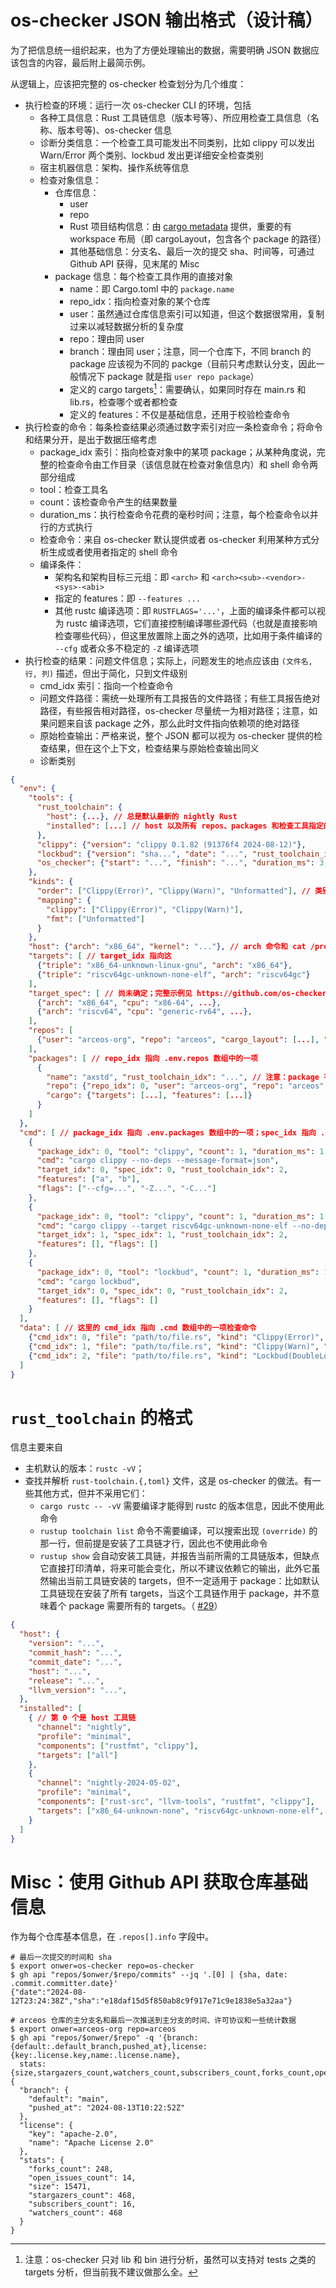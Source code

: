 # os-checker JSON 输出格式（设计稿）

为了把信息统一组织起来，也为了方便处理输出的数据，需要明确 JSON 数据应该包含的内容，最后附上最简示例。

从逻辑上，应该把完整的 os-checker 检查划分为几个维度：

* 执行检查的环境：运行一次 os-checker CLI 的环境，包括
    * 各种工具信息：Rust 工具链信息（版本号等）、所应用检查工具信息（名称、版本号等)、os-checker 信息
    * 诊断分类信息：一个检查工具可能发出不同类别，比如 clippy 可以发出 Warn/Error 两个类别、lockbud 发出更详细安全检查类别
    * 宿主机器信息：架构、操作系统等信息
    * 检查对象信息：
        * 仓库信息：
            * user 
            * repo 
            * Rust 项目结构信息：由 [cargo metadata] 提供，重要的有 workspace 布局（即 cargoLayout，包含各个 package 的路径）
            * 其他基础信息：分支名、最后一次的提交 sha、时间等，可通过 Github API 获得，见末尾的 Misc
        * package 信息：每个检查工具作用的直接对象
            * name：即 Cargo.toml 中的 `package.name`
            * repo_idx：指向检查对象的某个仓库
            * user：虽然通过仓库信息索引可以知道，但这个数据很常用，复制过来以减轻数据分析的复杂度
            * repo：理由同 user
            * branch：理由同 user；注意，同一个仓库下，不同 branch 的 package 应该视为不同的 packge（目前只考虑默认分支，因此一般情况下 package 就是指 `user repo package`）
            * 定义的 cargo targets[^1]：需要确认，如果同时存在 main.rs 和 lib.rs，检查哪个或者都检查
            * 定义的 features：不仅是基础信息，还用于校验检查命令
* 执行检查的命令：每条检查结果必须通过数字索引对应一条检查命令；将命令和结果分开，是出于数据压缩考虑
    * package_idx 索引：指向检查对象中的某项 package；从某种角度说，完整的检查命令由工作目录（该信息就在检查对象信息内）和 shell 命令两部分组成
    * tool：检查工具名
    * count：该检查命令产生的结果数量
    * duration_ms：执行检查命令花费的毫秒时间；注意，每个检查命令以并行的方式执行
    * 检查命令：来自 os-checker 默认提供或者 os-checker 利用某种方式分析生成或者使用者指定的 shell 命令
    * 编译条件：
        * 架构名和架构目标三元组：即 `<arch>` 和 `<arch><sub>-<vendor>-<sys>-<abi>`
        * 指定的 features：即 `--features ...`
        * 其他 rustc 编译选项：即 `RUSTFLAGS='...'`，上面的编译条件都可以视为 rustc 编译选项，它们直接控制编译哪些源代码（也就是直接影响检查哪些代码），但这里放置除上面之外的选项，比如用于条件编译的 `--cfg` 或者众多不稳定的 `-Z` 编译选项
* 执行检查的结果：问题文件信息；实际上，问题发生的地点应该由 `(文件名, 行, 列)` 描述，但出于简化，只到文件级别
    * cmd_idx 索引：指向一个检查命令
    * 问题文件路径：需统一处理所有工具报告的文件路径；有些工具报告绝对路径，有些报告相对路径，os-checker 尽量统一为相对路径；注意，如果问题来自该 package 之外，那么此时文件指向依赖项的绝对路径
    * 原始检查输出：严格来说，整个 JSON 都可以视为 os-checker 提供的检查结果，但在这个上下文，检查结果与原始检查输出同义
    * 诊断类别

[cargo metadata]: https://doc.rust-lang.org/cargo/commands/cargo-metadata.html#json-format

[^1]: 注意：os-checker 只对 lib 和 bin 进行分析，虽然可以支持对 tests 之类的 targets 分析，但当前我不建议做那么全。

```json
{
  "env": {
    "tools": {
      "rust_toolchain": {
        "host": {...}, // 总是默认最新的 nightly Rust
        "installed": [...] // host 以及所有 repos、packages 和检查工具指定的 rust-toolchain 数组，repo/package/cmd 通过索引指向这
      }, 
      "clippy": {"version": "clippy 0.1.82 (91376f4 2024-08-12)"},
      "lockbud": {"version": "sha...", "date": "...", "rust_toolchain_idx": 1}, // lockbud 需要固定工具链
      "os_checker": {"start": "...", "finish": "...", "duration_ms": 3, "git_time": "...", "git_sha": "..."}
    },
    "kinds": {
      "order": ["Clippy(Error)", "Clippy(Warn)", "Unformatted"], // 类别的优先程度（我认为的）
      "mapping": {
        "clippy": ["Clippy(Error)", "Clippy(Warn)"],
        "fmt": ["Unformatted"]
      }
    },
    "host": {"arch": "x86_64", "kernel": "..."}, // arch 命令和 cat /proc/version
    "targets": [ // target_idx 指向这
      {"triple": "x86_64-unknown-linux-gnu", "arch": "x86_64"},
      {"triple": "riscv64gc-unknown-none-elf", "arch": "riscv64gc"}
    ],
    "target_spec": [ // 尚未确定；完整示例见 https://github.com/os-checker/os-checker/issues/25
      {"arch": "x86_64", "cpu": "x86-64", ...},
      {"arch": "riscv64", "cpu": "generic-rv64", ...},
    ],
    "repos": [
      {"user": "arceos-org", "repo": "arceos", "cargo_layout": [...], "info": {...}, "rust_toolchain_idx": 2}
    ],
    "packages": [ // repo_idx 指向 .env.repos 数组中的一项
      {
        "name": "axstd", "rust_toolchain_idx": "...", // 注意：package 有可能设置和 repo 不一样的 rustc 版本
        "repo": {"repo_idx": 0, "user": "arceos-org", "repo": "arceos", "branch": "main"},
        "cargo": {"targets": [...], "features": [...]}
      }
    ]
  },
  "cmd": [ // package_idx 指向 .env.packages 数组中的一项；spec_idx 指向 .env.target_spec 数组中的一项
    {
      "package_idx": 0, "tool": "clippy", "count": 1, "duration_ms": 1,
      "cmd": "cargo clippy --no-deps --message-format=json",
      "target_idx": 0, "spec_idx": 0, "rust_toolchain_idx": 2,
      "features": ["a", "b"],
      "flags": ["--cfg=...", "-Z...", "-C..."]
    },
    {
      "package_idx": 0, "tool": "clippy", "count": 1, "duration_ms": 1,
      "cmd": "cargo clippy --target riscv64gc-unknown-none-elf --no-deps --message-format=json",
      "target_idx": 1, "spec_idx": 1, "rust_toolchain_idx": 2,
      "features": [], "flags": []
    },
    {
      "package_idx": 0, "tool": "lockbud", "count": 1, "duration_ms": 1,
      "cmd": "cargo lockbud",
      "target_idx": 0, "spec_idx": 0, "rust_toolchain_idx": 2,
      "features": [], "flags": []
    }
  ],
  "data": [ // 这里的 cmd_idx 指向 .cmd 数组中的一项检查命令
    {"cmd_idx": 0, "file": "path/to/file.rs", "kind": "Clippy(Error)", "raw": "raw report ..."},
    {"cmd_idx": 1, "file": "path/to/file.rs", "kind": "Clippy(Warn)", "raw": "raw report ..."},
    {"cmd_idx": 2, "file": "path/to/file.rs", "kind": "Lockbud(DoubleLock)", "raw": "raw report ..."}
  ]
}
```

# `rust_toolchain` 的格式

信息主要来自
* 主机默认的版本：`rustc -vV`；
* 查找并解析 `rust-toolchain.{,toml}` 文件，这是 os-checker 的做法。有一些其他方式，但并不采用它们：
  * `cargo rustc -- -vV` 需要编译才能得到 rustc 的版本信息，因此不使用此命令
  * `rustup toolchain list` 命令不需要编译，可以搜索出现 `(override)` 的那一行，但前提是安装了工具链才行，因此也不使用此命令
  * `rustup show` 会自动安装工具链，并报告当前所需的工具链版本，但缺点它直接打印清单，将来可能会变化，所以不建议依赖它的输出，此外它虽然输出当前工具链安装的 
     targets，但不一定适用于 package：比如默认工具链现在安装了所有 targets，当这个工具链作用于 package，并不意味着个 package 需要所有的 targets。（ [#29]）

```json
{
  "host": {
    "version": "...",
    "commit_hash": "...",
    "commit_date": "...",
    "host": "...",
    "release": "...",
    "llvm_version": "...",
  },
  "installed": [
    { // 第 0 个是 host 工具链
      "channel": "nightly",
      "profile": "minimal",
      "components": ["rustfmt", "clippy"],
      "targets": ["all"]
    },
    {
      "channel": "nightly-2024-05-02",
      "profile": "minimal",
      "components": ["rust-src", "llvm-tools", "rustfmt", "clippy"],
      "targets": ["x86_64-unknown-none", "riscv64gc-unknown-none-elf", "aarch64-unknown-none", "aarch64-unknown-none-softfloat"]
    }
  ]
}
```

[#29]: https://github.com/os-checker/os-checker/issues/29#issuecomment-2308639316

# Misc：使用 Github API 获取仓库基础信息

作为每个仓库基本信息，在 `.repos[].info` 字段中。

```console
# 最后一次提交的时间和 sha
$ export onwer=os-checker repo=os-checker
$ gh api "repos/$onwer/$repo/commits" --jq '.[0] | {sha, date: .commit.committer.date}'
{"date":"2024-08-12T23:24:38Z","sha":"e18daf15d5f850ab8c9f917e71c9e1838e5a32aa"}

# arceos 仓库的主分支名和最后一次推送到主分支的时间、许可协议和一些统计数据
$ export onwer=arceos-org repo=arceos
$ gh api "repos/$onwer/$repo" -q '{branch:{default:.default_branch,pushed_at},license:{key:.license.key,name:.license.name},
  stats:{size,stargazers_count,watchers_count,subscribers_count,forks_count,open_issues_count}}'
{
  "branch": {
    "default": "main",
    "pushed_at": "2024-08-13T10:22:52Z"
  },
  "license": {
    "key": "apache-2.0",
    "name": "Apache License 2.0"
  },
  "stats": {
    "forks_count": 248,
    "open_issues_count": 14,
    "size": 15471,
    "stargazers_count": 468,
    "subscribers_count": 16,
    "watchers_count": 468
  }
}
```
